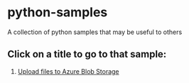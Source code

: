 # python-samples
A collection of python samples that may be useful to others

## Click on a title to go to that sample:
1. [Upload files to Azure Blob Storage](./azure-storage/readme.md)